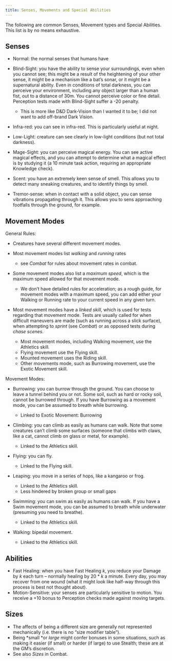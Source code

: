 ```yaml
---
title: Senses, Movements and Special Abilities
---
```


The following are common Senses, Movement types and Special Abilities.
This list is by no means exhaustive.

## <span id="anchor-91"></span>Senses

  - Normal: the normal senses that humans have

  - Blind-Sight: you have the ability to sense your surroundings, even
    when you cannot see; this might be a result of the heightening of
    your other sense, it might be a mechanism like a bat’s sonar, or it
    might be a supernatural ability. Even in conditions of total
    darkness, you can perceive your environment, including any object
    larger than a human fist, out to a distance of 30m. You cannot
    perceive color or fine detail. Perception tests made with
    Blind-Sight suffer a -20 penalty.
    
      - This is more like D\&D Dark-Vision than I wanted it to be; I did
        not want to add off-brand Dark Vision.

  - Infra-red: you can see in infra-red. This is particularly useful at
    night.

  - Low-Light: creature can see clearly in low-light conditions (but not
    total darkness).

  - Mage-Sight: you can perceive magical energy. You can see active
    magical effects, and you can attempt to determine what a magical
    effect is by studying it (a 10 minute task action, requiring an
    appropriate Knowledge check).

  - Scent: you have an extremely keen sense of smell. This allows you to
    detect many sneaking creatures, and to identify things by smell.

  - Tremor-sense: when in contact with a solid object, you can sense
    vibrations propagating through it. This allows you to sens
    approaching footfalls through the ground, for example.

## <span id="anchor-92"></span>Movement Modes

General Rules:

  - Creatures have several different movement modes.

  - Most movement modes list *walking* and *running* rates
    
      - see *Combat* for rules about movement rates in combat.

  - Some movement modes also list a *maximum speed*, which is the
    maximum speed allowed for that movement mode.
    
      - We don’t have detailed rules for acceleration; as a rough guide,
        for movement modes with a maximum speed, you can add either your
        Walking or Running rate to your current speed in any given turn.

  - Most movement modes have a *linked skill*, which is used for tests
    regarding that movement mode. Tests are usually called for when
    difficult maneuvers are made (such as running across a slick
    surface), when attempting to *sprint* (see *Combat*) or as opposed
    tests during *chase scenes*.
    
      - Most movement modes, including Walking movement, use the
        Athletics skill.
      - Flying movement use the Flying skill.
      - Mounted movement uses the Riding skill.
      - Other movements mode, such as Burrowing movement, use the Exotic
        Movement skill.

Movement Modes:

  - Burrowing: you can burrow through the ground. You can choose to
    leave a tunnel behind you or not. Some soil, such as hard or rocky
    soil, cannot be burrowed through. If you have Burrowing as a
    movement mode, you can be assumed to breath while burrowing.
    
      - Linked to Exotic Movement: Burrowing

  - Climbing: you can climb as easily as humans can walk. Note that some
    creatures can’t climb some surfaces (someone that climbs with claws,
    like a cat, cannot climb on glass or metal, for example).
    
      - Linked to the Athletics skill.

  - Flying: you can fly.
    
      - Linked to the Flying skill.

  - Leaping: you move in a series of hops, like a kangaroo or frog.
    
      - Linked to the Athletics skill.
      - Less hindered by broken group or small gaps

  - Swimming: you can swim as easily as humans can walk. If you have a
    Swim movement mode, you can be assumed to breath while underwater
    (presuming you need to breathe).
    
      - Linked to the Athletics skill.

  - Walking: bipedal movement.
    
      - Linked to the Athletics skill.

## <span id="anchor-93"></span>Abilities

  - Fast Healing: when you have Fast Healing *k*, you reduce your Damage
    by *k* each turn – normally healing by 20 \* *k* a minute. Every
    day, you may recover from one wound (what it might look like
    half-way through this process is best not thought about).
  - Motion-Sensitive: your senses are particularly sensitive to motion.
    You receive a +10 bonus to Perception checks made against moving
    targets.

## <span id="anchor-94"></span>Sizes

  - The affects of being a different size are generally not represented
    mechanically (i.e. there is no “size modifier table”).
  - Being *small *or *large* might confer bonuses in some situations,
    such as making it easier (if small) or harder (if large) to use
    Stealth; these are at the GM’s discretion.
  - See also *Sizes* in Combat.

